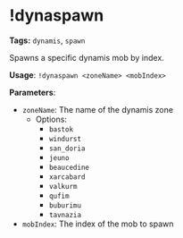 # !dynaspawn

**Tags:** `dynamis`, `spawn`

Spawns a specific dynamis mob by index.

**Usage**: `!dynaspawn <zoneName> <mobIndex>`

**Parameters**:
- `zoneName`: The name of the dynamis zone
  - Options:
    - `bastok`
    - `windurst`
    - `san_doria`
    - `jeuno`
    - `beaucedine`
    - `xarcabard`
    - `valkurm`
    - `qufim`
    - `buburimu`
    - `tavnazia`
- `mobIndex`: The index of the mob to spawn
